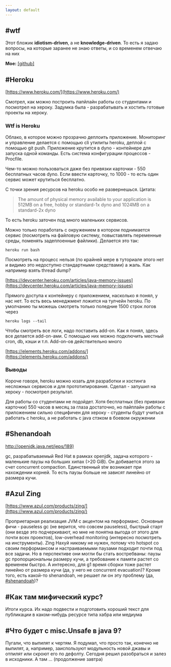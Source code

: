 ```yaml
---
layout: default
---
```


## <a name="0">#</a>wtf

Этот бложик **idiotism-driven**, а не **knowledge-driven**. То есть я задаю вопросы, на которые заранее не знаю ответы, и со временем отвечаю на них

**Мое:**
[[github]](https://github.com/Al-p-i/)



## <a name="5">#</a>Heroku
[https://www.heroku.com/](https://www.heroku.com/)

Смотрел, как можно построить папйлайн работы со студентами и посмотрел на хероку. Задумка была - разрабатывать и хостить готовые проекты на хероку.

### Wtf is Heroku
Облако, в которое можно прозрачно деплоить приложение. Мониторинг и управление делается с помощью cli утилиты heroku, деплой с помощью git push. Приложение крутится в dyno - контейнере для запуска одной команды. Есть система конфигурации процессов - Procfile.

Чем-то можно пользоваться даже без привязки карточки - 550 бесплатных часов dyno. Если ввести карточку, то 1000 - то есть один сервис может крутиться бесплатно.

С точки зрения ресурсов на heroku особо не развернешься. Цитата:

> The amount of physical memory available to your application is 512MB on a free, hobby or standard-1x dyno and 1024MB on a standard-2x dyno

То есть heroku заточен под много маленьких сервисов.

Можно только поработать с окружением в котором поднимается сервис (посмотреть на файловую систему, повыставлять переменные среды, поменять задеплоенные файлики). 
Делается это так:
```
heroku run bash
```
Посмотреть на процесс нельзя (по крайней мере в туториале этого нет и видимо это недоступно стандартными средствами) а жаль. Как например взять thread dump?

[https://devcenter.heroku.com/articles/java-memory-issues](https://devcenter.heroku.com/articles/java-memory-issues)

Прямого доступа к контейнеру с приложением, насколько я понял, у нас нет. То есть весь менеджмент ложится на тулчейн heroku.
По умолчанию ты можешь смотреть только поледние 1500 строк логов через
```
heroku logs --tail
```
Чтобы смотреть все логи, надо поставить add-on.
Как я понял, здесь все делается add-on-ами. С помощью них можно подключить местный cron, db, кэши и т.п.
Add-on-ов действительно много

[https://elements.heroku.com/addons/](https://elements.heroku.com/addons/)

### Выводы
Короче говоря, heroku можно юзать для разработки и хостинга несложных сервисов и для прототипирования. Сделал - запушил на хероку - посмотрел результат.

Для работы со студентами не подойдет. Хотя бесплатных (без привязки карточки) 550 часов в месяц за глаза достаточно, но пайплайн работы с приложением сильно специфичен для хероку - студенты будут учиться работать с heroku, а не работать с java стэком в боевом окружении



## <a name="4">#</a>Shenandoah
[http://openjdk.java.net/jeps/189)](http://openjdk.java.net/jeps/189)

gc, разрабатываемый Red Hat в рамках openjdk, задача которого - маленькие паузы на больших хипах (>20 GiB). Он добивается этого за счет concurrent compaction. Единственный stw возникает при нахождении корней. То есть паузы больше не зависят линейно от размера кучи.



## <a name="3">#</a>Azul Zing
[https://www.azul.com/products/zing/](https://www.azul.com/products/zing/)

Проприетарная реализация JVM с акцентом на перформанс. Основные фичи - pauseless gc (не верится, что совсем pauseless), быстрый старт (они везде это подчеркивают, но мне не понятна выгода от этого для почти всех проектов), low-overhead monitoring (интересно посмотреть на инструменты). Zing Нахуй никому не нужен, потому что hotspot со своим перформансом и настраиваемыми паузами подходит почти под все задачи. Но в перспективе они могли бы стать востребваны: паузы gc пропорциональны размеру кучи, а требование к памяти растет со временем быстро. А интересно, для g1 время сборки тоже растет линейно от размера кучи (да, у него не concurrent evacuation)? Кроме того, есть какой-то shenandoah, не решает ли он эту проблему (да, [#shenandoah](#shenandoah))?



## <a name="2">#</a>Как там мифический курс?
Итоги курса. Их надо подвести и подготовить хороший текст для публикации в каком-нибудь ресурсе типа хабра или медиума



## <a name="1">#</a>Что будет с misc.Unsafe в java 9?
Пугали, что выпилят к чертям. Я подумал, что просто так, конечно не выпилят, а, например, заиспользуют модульность новой джавы и отпилят или скроют его по дефолту. Сегодня решил разобраться и залез в исходники. А там ... (продолжение завтра)
